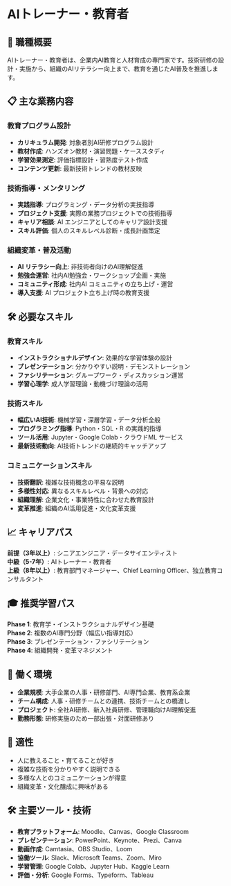 # AIトレーナー・教育者

## 🎯 職種概要
AIトレーナー・教育者は、企業内AI教育と人材育成の専門家です。技術研修の設計・実施から、組織のAIリテラシー向上まで、教育を通じたAI普及を推進します。

## 📋 主な業務内容

### 教育プログラム設計
- **カリキュラム開発**: 対象者別AI研修プログラム設計
- **教材作成**: ハンズオン教材・演習問題・ケーススタディ
- **学習効果測定**: 評価指標設計・習熟度テスト作成
- **コンテンツ更新**: 最新技術トレンドの教材反映

### 技術指導・メンタリング
- **実践指導**: プログラミング・データ分析の実技指導
- **プロジェクト支援**: 実際の業務プロジェクトでの技術指導
- **キャリア相談**: AI エンジニアとしてのキャリア設計支援
- **スキル評価**: 個人のスキルレベル診断・成長計画策定

### 組織変革・普及活動
- **AI リテラシー向上**: 非技術者向けのAI理解促進
- **勉強会運営**: 社内AI勉強会・ワークショップ企画・実施
- **コミュニティ形成**: 社内AI コミュニティの立ち上げ・運営
- **導入支援**: AI プロジェクト立ち上げ時の教育支援

## 🛠️ 必要なスキル

### 教育スキル
- **インストラクショナルデザイン**: 効果的な学習体験の設計
- **プレゼンテーション**: 分かりやすい説明・デモンストレーション
- **ファシリテーション**: グループワーク・ディスカッション運営
- **学習心理学**: 成人学習理論・動機づけ理論の活用

### 技術スキル
- **幅広いAI技術**: 機械学習・深層学習・データ分析全般
- **プログラミング指導**: Python・SQL・R の実践的指導
- **ツール活用**: Jupyter・Google Colab・クラウドML サービス
- **最新技術動向**: AI技術トレンドの継続的キャッチアップ

### コミュニケーションスキル
- **技術翻訳**: 複雑な技術概念の平易な説明
- **多様性対応**: 異なるスキルレベル・背景への対応
- **組織理解**: 企業文化・事業特性に合わせた教育設計
- **変革推進**: 組織のAI活用促進・文化変革支援

## 📈 キャリアパス
**前提（3年以上）**: シニアエンジニア・データサイエンティスト  
**中級（5-7年）**: AIトレーナー・教育者  
**上級（8年以上）**: 教育部門マネージャー、Chief Learning Officer、独立教育コンサルタント

## 🎓 推奨学習パス
**Phase 1**: 教育学・インストラクショナルデザイン基礎  
**Phase 2**: 複数のAI専門分野（幅広い指導対応）  
**Phase 3**: プレゼンテーション・ファシリテーション  
**Phase 4**: 組織開発・変革マネジメント

## 💼 働く環境
- **企業規模**: 大手企業の人事・研修部門、AI専門企業、教育系企業
- **チーム構成**: 人事・研修チームとの連携、技術チームとの橋渡し
- **プロジェクト**: 全社AI研修、新入社員研修、管理職向けAI理解促進
- **勤務形態**: 研修実施のため一部出張・対面研修あり

## 🎯 適性
- 人に教えること・育てることが好き
- 複雑な技術を分かりやすく説明できる
- 多様な人とのコミュニケーションが得意
- 組織変革・文化醸成に興味がある

## 🛠️ 主要ツール・技術
- **教育プラットフォーム**: Moodle、Canvas、Google Classroom
- **プレゼンテーション**: PowerPoint、Keynote、Prezi、Canva
- **動画作成**: Camtasia、OBS Studio、Loom
- **協働ツール**: Slack、Microsoft Teams、Zoom、Miro
- **学習管理**: Google Colab、Jupyter Hub、Kaggle Learn
- **評価・分析**: Google Forms、Typeform、Tableau 